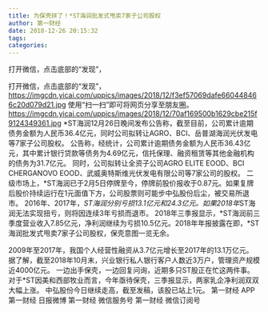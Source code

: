 ```yaml
---
title: 为保壳拼了！*ST海润批发式甩卖7家子公司股权
author: 第一财经
date: 2018-12-26 20:15:32
tags: 
categories: 
---
```

打开微信，点击底部的“发现”，
<!-- more -->
打开微信，点击底部的“发现”，
https://imgcdn.yicai.com/uppics/images/2018/12/f3ef57069dafe660448466c20d079d21.jpg
使用“扫一扫”即可将网页分享至朋友圈。
https://imgcdn.yicai.com/uppics/images/2018/12/70af169500b1629cbe215f9124349361.jpg
*ST海润12月26日晚间发布公告称，截至目前，公司累计逾期债务金额为人民币36.4亿元，同时公司拟转让AGRO、BCI、岳普湖海润光伏发电等7家子公司股权。
公告称，经统计，公司累计逾期债务金额为人民币36.43亿元，其中累计银行贷款等债务为4.69亿元，信托保理、融资租赁等其他金融机构的债务为31.7亿元。
同时，公司拟转让全资子公司AGRO ELITE EOOD、BCI CHERGANOVO EOOD、武威奥特斯维光伏发电有限公司等7家公司的股权。
二级市场上，*ST海润已于2月5日停牌至今，停牌前股价报收于0.87元。如果复牌后股价持续运行在1元面值下方，公司股票则可能步中弘股份后尘，被交易所退市。
2016年、2017年，*ST海润分别亏损13.1亿元和24.3亿元。如果2018年*ST海润无法实现扭亏，则将因连续3年亏损而退市。
2018年三季报显示，*ST海润前三季度营业收入7.85亿元，净利润继续为亏损10.5亿元。2018年年报披露在即，*ST海润批发式甩卖7家子公司股权，保壳意图一览无余。
 
 
2009年至2017年，我国个人经营性融资从3.7亿元增长至2017年的13.1万亿元。
据了解，截至2018年10月末，兴业银行私人银行客户人数近3万户，管理资产规模近4000亿元。
一边出手保壳，一边回复问询，近期多只ST股正在忙这两件事。
对于*ST因美和西部牧业而言，今年亟待保壳，三季报显示，两家乳企净利润双双大幅上涨。
中弘股份今日继续走高，截至发稿，该股已站上1元。
第一财经
APP
第一财经
日报微博
第一财经
微信服务号
第一财经
微信订阅号
